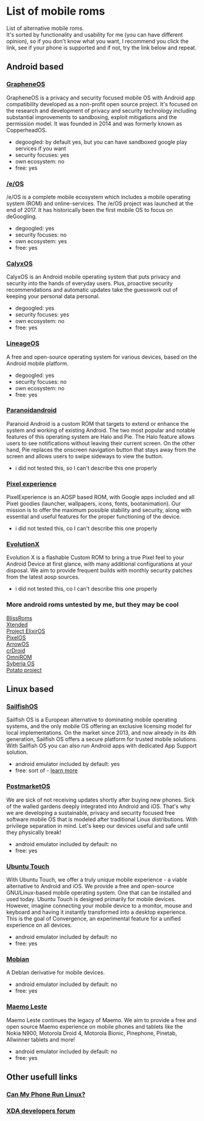 # List of mobile roms
List of alternative mobile roms.  
It's sorted by functionality and usability for me (you can have different opinion), so if you don't know what you want, I recommend you click the link, see if your phone is supported and if not, try the link below and repeat.

## Android based
### [GrapheneOS](https://grapheneos.org/faq#device-support)  
GrapheneOS is a privacy and security focused mobile OS with Android app compatibility developed as a non-profit open source project. It's focused on the research and development of privacy and security technology including substantial improvements to sandboxing, exploit mitigations and the permission model. It was founded in 2014 and was formerly known as CopperheadOS.
- degoogled: by default yes, but you can have sandboxed google play services if you want
- security focuses: yes
- own ecosystem: no
- free: yes

### [/e/OS](https://doc.e.foundation/devices)  
/e/OS is a complete mobile ecosystem which includes a mobile operating system (ROM) and online-services. The /e/OS project was launched at the end of 2017. It has historically been the first mobile OS to focus on deGoogling.
- degoogled: yes
- security focuses: no
- own ecosystem: yes
- free: yes

### [CalyxOS](https://calyxos.org/install/)  
CalyxOS is an Android mobile operating system that puts privacy and security into the hands of everyday users. Plus, proactive security recommendations and automatic updates take the guesswork out of keeping your personal data personal.
- degoogled: yes
- security focuses: yes
- own ecosystem: no
- free: yes

### [LineageOS](https://wiki.lineageos.org/devices/)  
A free and open-source operating system for various devices, based on the Android mobile platform.
- degoogled: yes
- security focuses: no
- own ecosystem: no
- free: yes

### [Paranoidandroid](https://paranoidandroid.co/)  
Paranoid Android is a custom ROM that targets to extend or enhance the system and working of existing Android. The two most popular and notable features of this operating system are Halo and Pie. The Halo feature allows users to see notifications without leaving their current screen. On the other hand, Pie replaces the onscreen navigation button that stays away from the screen and allows users to swipe sideways to view the button.
- i did not tested this, so I can't describe this one properly

### [Pixel experience](https://get.pixelexperience.org/devices)  
PixelExperience is an AOSP based ROM, with Google apps included and all Pixel goodies (launcher, wallpapers, icons, fonts, bootanimation).
Our mission is to offer the maximum possible stability and security, along with essential and useful features for the proper functioning of the device.
- i did not tested this, co I can't describe this one properly

### [EvolutionX](https://evolution-x.org/download)  
Evolution X is a flashable Custom ROM to bring a true Pixel feel to your Android Device at first glance, with many additional configurations at your disposal. We aim to provide frequent builds with monthly security patches from the latest aosp sources.
- i did not tested this, co I can't describe this one properly

### More android roms untested by me, but they may be cool
[BlissRoms](https://blissroms.org/)  
[Xtended](https://project-xtended.org/)  
[Project ElixirOS](https://projectelixiros.com/download)  
[PixelOS](https://pixelos.net/download)  
[ArrowOS](https://www.arrowos.net/download)  
[crDroid](https://crdroid.net/downloads)  
[OmniROM](https://omnirom.org/#devices)  
[Syberia OS](https://syberiaos.com/downloads)  
[Potato project](https://potatoproject.co/)  






## Linux based
### [SailfishOS](https://docs.sailfishos.org/Support/Supported_Devices/)  
Sailfish OS is a European alternative to dominating mobile operating systems, and the only mobile OS offering an exclusive licensing model for local implementations.
On the market since 2013, and now already in its 4th generation, Sailfish OS offers a secure platform for trusted mobile solutions. With Sailfish OS you can also run Android apps with dedicated App Support solution.
- android emulator included by default: yes
- free: sort of - [learn more](https://shop.jolla.com/)

### [PostmarketOS](https://wiki.postmarketos.org/wiki/Devices)  
We are sick of not receiving updates shortly after buying new phones. Sick of the walled gardens deeply integrated into Android and iOS. That's why we are developing a sustainable, privacy and security focused free software mobile OS that is modeled after traditional Linux distributions. With privilege separation in mind. Let's keep our devices useful and safe until they physically break!
- android emulator included by default: no
- free: yes

### [Ubuntu Touch](https://devices.ubuntu-touch.io/)  
With Ubuntu Touch, we offer a truly unique mobile experience - a viable alternative to Android and iOS. We provide a free and open-source GNU/Linux-based mobile operating system. One that can be installed and used today. Ubuntu Touch is designed primarily for mobile devices. However, imagine connecting your mobile device to a monitor, mouse and keyboard and having it instantly transformed into a desktop experience. This is the goal of Convergence, an experimental feature for a unified experience on all devices.
- android emulator included by default: no
- free: yes

### [Mobian](https://wiki.mobian.org/doku.php?id=install)  
A Debian derivative for mobile devices.
- android emulator included by default: no
- free: yes

### [Maemo Leste](https://maedevu.maemo.org/images/)
Maemo Leste continues the legacy of Maemo. We aim to provide a free and open source Maemo experience on mobile phones and tablets like the Nokia N900, Motorola Droid 4, Motorola Bionic, Pinephone, Pinetab, Allwinner tablets and more!
- android emulator included by default: no
- free: yes

## Other usefull links

### [Can My Phone Run Linux?](https://many.tuxphones.com/)

### [XDA developers forum](https://forum.xda-developers.com/)